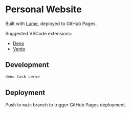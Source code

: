 # Personal Website

Built with [Lume](https://lumeland.github.io), deployed to GitHub Pages.

Suggested VSCode extensions:

- [Deno](https://marketplace.visualstudio.com/items?itemName=denoland.vscode-deno)
- [Vento](https://marketplace.visualstudio.com/items?itemName=oscarotero.vento-syntax)

## Development

```sh
deno task serve
```

## Deployment

Push to `main` branch to trigger GitHub Pages deployment.
